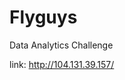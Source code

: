 Flyguys
=======

Data Analytics Challenge

link: http://104.131.39.157/

<br>
<br>































